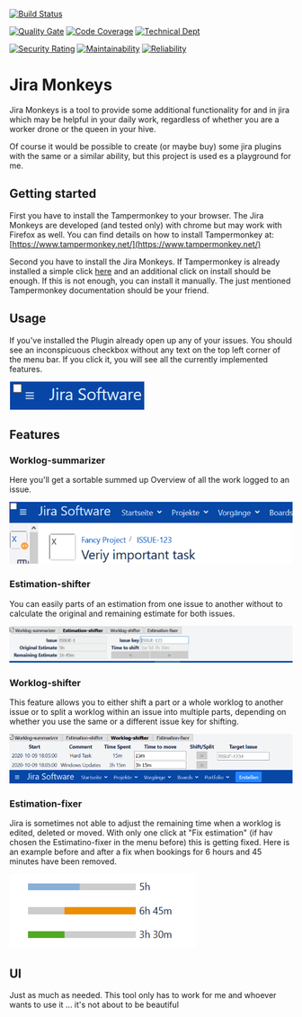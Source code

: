 [![Build Status](https://dev.azure.com/MarianoMertinat/MarianoMertinat/_apis/build/status/marmer.jira-monkeys?branchName=master)](https://dev.azure.com/MarianoMertinat/MarianoMertinat/_build/latest?definitionId=1&branchName=master)
 
[![Quality Gate](https://sonarcloud.io/api/project_badges/measure?project=io.github.marmer.utils.jira-monkeys:jira-monkeys&metric=alert_status)](https://sonarcloud.io/dashboard?id=io.github.marmer.utils.jira-monkeys:jira-monkeys)
[![Code Coverage](https://sonarcloud.io/api/project_badges/measure?project=io.github.marmer.utils.jira-monkeys:jira-monkeys&metric=coverage)](https://sonarcloud.io/component_measures?id=io.github.marmer.utils.jira-monkeys:jira-monkeys&metric=Coverage)
[![Technical Dept](https://sonarcloud.io/api/project_badges/measure?project=io.github.marmer.utils.jira-monkeys:jira-monkeys&metric=sqale_index)](https://sonarcloud.io/project/issues?facetMode=effort&id=io.github.marmer.utils.jira-monkeys:jira-monkeys&resolved=false&types=CODE_SMELL)

[![Security Rating](https://sonarcloud.io/api/project_badges/measure?project=io.github.marmer.utils.jira-monkeys:jira-monkeys&metric=security_rating)](https://sonarcloud.io/component_measures?id=io.github.marmer.utils.jira-monkeys:jira-monkeys&metric=Security)
[![Maintainability](https://sonarcloud.io/api/project_badges/measure?project=io.github.marmer.utils.jira-monkeys:jira-monkeys&metric=sqale_rating)](https://sonarcloud.io/component_measures?id=io.github.marmer.utils.jira-monkeys:jira-monkeys&metric=Maintainability)
[![Reliability](https://sonarcloud.io/api/project_badges/measure?project=io.github.marmer.utils.jira-monkeys:jira-monkeys&metric=reliability_rating)](https://sonarcloud.io/component_measures?id=io.github.marmer.utils.jira-monkeys:jira-monkeys&metric=Reliability)

Jira Monkeys
============

Jira Monkeys is a tool to provide some additional functionality for and in jira which may be helpful in your daily work, regardless of whether you are a worker drone or the queen in your hive.

Of course it would be possible to create (or maybe buy) some jira plugins with the same or a similar ability, but this project is used es a playground for me.

Getting started
---------------
First you have to install the Tampermonkey to your browser. The Jira Monkeys are developed (and tested only) with chrome but may work with Firefox as well.
You can find details on how to install Tampermonkey at: [https://www.tampermonkey.net/](https://www.tampermonkey.net/)

Second you have to install the Jira Monkeys. If Tampermonkey is already installed a simple click [here](https://github.com/marmer/jira-monkeys/raw/master/dist/jira-monkeys.user.js) and an additional click on install should be enough. If this is not enough, you can install it manually. The just mentioned Tampermonkey documentation should be your friend.   

Usage
-----
If you've installed the Plugin already open up any of your issues. You should see an inconspicuous checkbox without any text on the top left corner of the menu bar. If you click it, you will see all the currently implemented features.

![Open Monkeys](docs/open_monkeys.gif)

Features
--------
### Worklog-summarizer
Here you'll get a sortable summed up Overview of all the work logged to an issue.

![Open Monkeys](docs/worklog_sum.gif) 
 
### Estimation-shifter
You can easily parts of an estimation from one issue to another without to calculate the original and remaining estimate for both issues.

![Estimation Shifter](docs/estimation_shift.gif)

### Worklog-shifter
This feature allows you to either shift a part or a whole worklog to another issue or to split a worklog within an issue into multiple parts, depending on whether you use the same or a different issue key for shifting.

![Worklog Shift](docs/worklog_shift.gif) 

### Estimation-fixer
Jira is sometimes not able to adjust the remaining time when a worklog is edited, deleted or moved. With only one click at "Fix estimation" (if hav chosen the Estimatino-fixer in the menu before) this is getting fixed. Here is an example before and after a fix when bookings for 6 hours and 45 minutes have been removed.

![Estimation Fix](docs/estimation_fix.gif) 

UI
--
Just as much as needed. This tool only has to work for me and whoever wants to use it ... it's not about to be beautiful
